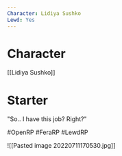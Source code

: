 ```yaml
---
Character: Lidiya Sushko
Lewd: Yes
---
```

# Character
[[Lidiya Sushko]]

# Starter
"So.. I have this job? Right?"

#OpenRP #FeraRP #LewdRP 

![[Pasted image 20220711170530.jpg]]